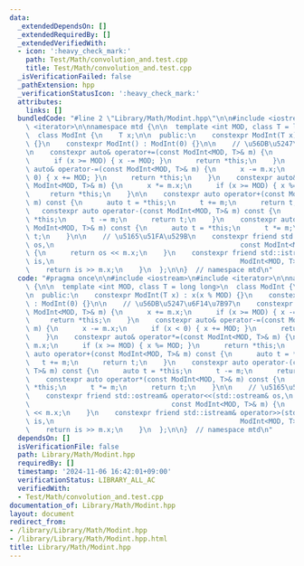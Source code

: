 ```yaml
---
data:
  _extendedDependsOn: []
  _extendedRequiredBy: []
  _extendedVerifiedWith:
  - icon: ':heavy_check_mark:'
    path: Test/Math/convolution_and.test.cpp
    title: Test/Math/convolution_and.test.cpp
  _isVerificationFailed: false
  _pathExtension: hpp
  _verificationStatusIcon: ':heavy_check_mark:'
  attributes:
    links: []
  bundledCode: "#line 2 \"Library/Math/Modint.hpp\"\n\n#include <iostream>\n#include\
    \ <iterator>\n\nnamespace mtd {\n\n  template <int MOD, class T = long long>\n\
    \  class ModInt {\n    T x;\n\n  public:\n    constexpr ModInt(T x) : x(x % MOD)\
    \ {}\n    constexpr ModInt() : ModInt(0) {}\n\n    // \u56DB\u5247\u6F14\u7B97\
    \n    constexpr auto& operator+=(const ModInt<MOD, T>& m) {\n      x += m.x;\n\
    \      if (x >= MOD) { x -= MOD; }\n      return *this;\n    }\n    constexpr\
    \ auto& operator-=(const ModInt<MOD, T>& m) {\n      x -= m.x;\n      if (x <\
    \ 0) { x += MOD; }\n      return *this;\n    }\n    constexpr auto& operator*=(const\
    \ ModInt<MOD, T>& m) {\n      x *= m.x;\n      if (x >= MOD) { x %= MOD; }\n \
    \     return *this;\n    }\n\n    constexpr auto operator+(const ModInt<MOD, T>&\
    \ m) const {\n      auto t = *this;\n      t += m;\n      return t;\n    }\n \
    \   constexpr auto operator-(const ModInt<MOD, T>& m) const {\n      auto t =\
    \ *this;\n      t -= m;\n      return t;\n    }\n    constexpr auto operator*(const\
    \ ModInt<MOD, T>& m) const {\n      auto t = *this;\n      t *= m;\n      return\
    \ t;\n    }\n\n    // \u5165\u51FA\u529B\n    constexpr friend std::ostream& operator<<(std::ostream&\
    \ os,\n                                              const ModInt<MOD, T>& m)\
    \ {\n      return os << m.x;\n    }\n    constexpr friend std::istream& operator>>(std::istream&\
    \ is,\n                                              ModInt<MOD, T>& m) {\n  \
    \    return is >> m.x;\n    }\n  };\n\n}  // namespace mtd\n"
  code: "#pragma once\n\n#include <iostream>\n#include <iterator>\n\nnamespace mtd\
    \ {\n\n  template <int MOD, class T = long long>\n  class ModInt {\n    T x;\n\
    \n  public:\n    constexpr ModInt(T x) : x(x % MOD) {}\n    constexpr ModInt()\
    \ : ModInt(0) {}\n\n    // \u56DB\u5247\u6F14\u7B97\n    constexpr auto& operator+=(const\
    \ ModInt<MOD, T>& m) {\n      x += m.x;\n      if (x >= MOD) { x -= MOD; }\n \
    \     return *this;\n    }\n    constexpr auto& operator-=(const ModInt<MOD, T>&\
    \ m) {\n      x -= m.x;\n      if (x < 0) { x += MOD; }\n      return *this;\n\
    \    }\n    constexpr auto& operator*=(const ModInt<MOD, T>& m) {\n      x *=\
    \ m.x;\n      if (x >= MOD) { x %= MOD; }\n      return *this;\n    }\n\n    constexpr\
    \ auto operator+(const ModInt<MOD, T>& m) const {\n      auto t = *this;\n   \
    \   t += m;\n      return t;\n    }\n    constexpr auto operator-(const ModInt<MOD,\
    \ T>& m) const {\n      auto t = *this;\n      t -= m;\n      return t;\n    }\n\
    \    constexpr auto operator*(const ModInt<MOD, T>& m) const {\n      auto t =\
    \ *this;\n      t *= m;\n      return t;\n    }\n\n    // \u5165\u51FA\u529B\n\
    \    constexpr friend std::ostream& operator<<(std::ostream& os,\n           \
    \                                   const ModInt<MOD, T>& m) {\n      return os\
    \ << m.x;\n    }\n    constexpr friend std::istream& operator>>(std::istream&\
    \ is,\n                                              ModInt<MOD, T>& m) {\n  \
    \    return is >> m.x;\n    }\n  };\n\n}  // namespace mtd\n"
  dependsOn: []
  isVerificationFile: false
  path: Library/Math/Modint.hpp
  requiredBy: []
  timestamp: '2024-11-06 16:42:01+09:00'
  verificationStatus: LIBRARY_ALL_AC
  verifiedWith:
  - Test/Math/convolution_and.test.cpp
documentation_of: Library/Math/Modint.hpp
layout: document
redirect_from:
- /library/Library/Math/Modint.hpp
- /library/Library/Math/Modint.hpp.html
title: Library/Math/Modint.hpp
---
```

